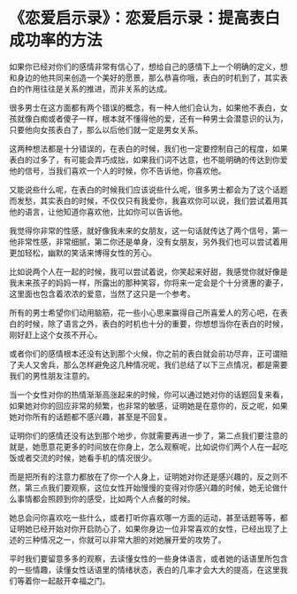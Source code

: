 # 《恋爱启示录》：恋爱启示录：提高表白成功率的方法

如果你已经对你们的感情非常有信心了，想给自己的感情下上一个明确的定义，想和身边的他共同来创造一个美好的愿景，那么恭喜你哦，表白的时机到了，其实表白的作用往往是关系的推进，而非关系的达成。

很多男士在这方面都有两个错误的概念，有一种人他们会认为，如果他不表白，女孩就像白痴或者傻子一样，根本就不懂得他的爱，还有一种男士会潜意识的认为，只要他向女孩表白了，那么以后他们就一定是男女关系。

这两种想法都是十分错误的，在表白的时候，我们也一定要控制自己的程度，如果表白的过多了，有可能会弄巧成拙，如果我们词不达意，也不能明确的传达到你爱他的信号，当我们喜欢一个人的时候，你不告诉他，你喜欢他。

又能说些什么呢，在表白的时候我们应该说些什么呢，很多男士都会为了这个话题而发愁，其实表白的时候，不仅仅只有我爱你，我喜欢你可以说，我们尝试着用其他的语言，让他知道你喜欢他，比如你可以告诉他。

我觉得你非常的性感，就好像我未来的女朋友，这一句话就传达了两个信号，第一他非常性感，非常细腻，第二你还是单身，没有女朋友，另外我们也可以尝试着用更加轻松，幽默的笑话来博得女性的芳心。

比如说两个人在一起的时候，我可以尝试着说，你笑起来好甜，我感觉你就好像是我未来孩子的妈妈一样，所露出的那种笑容，你将来一定会是个十分贤惠的妻子，这里面也包含着浓浓的爱意，当然了这只是一个参考。

所有的男士希望你们动用脑筋，花一些小心思来赢得自己所喜爱人的芳心吧，在表白的时候，除了语言之外，表白的时机也十分的重要，你想想当你在表白的时候，刚好赶上这个女孩不开心。

或者你们的感情根本还没有达到那个火候，你之前的表白就会前功尽弃，正可谓赔了夫人又舍兵，那么怎样避免这几种情况呢，我们总结了以下三点情况，都是需要我们的男性朋友注意的。

当一个女性对你的热情渐渐高涨起来的时候，你可以通过她对你的话题回复来看，如果她对你的回应非常的频繁，也非常的敏感，证明她是在意你的，反之呢，如果她对你所有的话题都不感兴趣，甚至是不回复。

证明你们的感情还没有达到那个地步，你就需要再进一步了，第二点我们要注意的就是，她愿意花更多的时间放在你身上，怎么观察呢，比如说你们两个人在一起吃饭或者交流的时候，她看手机的情况很少。

而是把所有的注意力都放在了你一个人身上，证明她对你还是感兴趣的，反之则不然，第三点我们要观察，这位女性开始慢慢的变得对你感兴趣的时候，她无论做什么事情都会照顾到你的感受，比如两个人点餐的时候。

她总会问你喜欢吃一些什么，或者打听你喜欢哪一方面的运动，甚至话题等等，都证明她已经开始对你开启防心了，如果你身边一位非常喜欢的女性，已经出现了上述的三种情况之一，你就可以非常大胆的对她展开爱的攻势了。

平时我们要留意多多的观察，去读懂女性的一些身体语言，或者她的话语里所包含的一些情趣，读懂女性话语里的情绪状态，表白的几率才会大大的提高，在这里我们等着你一起敲开幸福之门。

